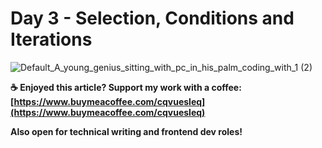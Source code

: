 # Day 3 - Selection, Conditions and Iterations
![Default_A_young_genius_sitting_with_pc_in_his_palm_coding_with_1 (2)](https://github.com/jrshittu/30-days-of-Python/assets/110542235/660ad787-da02-494a-b432-a260818fed36)


**☕ Enjoyed this article? Support my work with a coffee: [https://www.buymeacoffee.com/cqvuesleq](https://www.buymeacoffee.com/cqvuesleq)**

**Also open for technical writing and frontend dev roles!**
